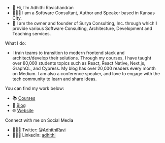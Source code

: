- 👋 Hi, I’m Adhithi Ravichandran 
- 👩🏻‍💻 I am a Software Consultant, Author and Speaker based in Kansas City. 
- 🌅 I am the owner and founder of Surya Consulting, Inc. through which I provide various Software Consulting, Architecture, Development and Teaching services.

What I do: 
- I train teams to transition to modern frontend stack and architect/develop their solutions. Through my courses, I have taught over 80,000 students topics such as React, React Native, Next.js, GraphQL, and Cypress. My blog has over 20,000 readers every month on Medium. I am also a conference speaker, and love to engage with the tech community to learn and share ideas.

You can find my work below:
- 📚 [Courses](https://app.pluralsight.com/profile/author/adhithi-ravichandran)
- 📝 [Blog](https://adhithiravi.medium.com/)
- 🌐 [Website](https://adhithiravichandran.com/)

Connect with me on Social Media
- 👩🏻‍💻 Twitter: [@AdhithiRavi](https://twitter.com/AdhithiRavi)
- 👩🏻‍💻 LinkedIn: [adhithi](https://www.linkedin.com/in/adhithi/)

<!---
adhithiravi/adhithiravi is a ✨ special ✨ repository because its `README.md` (this file) appears on your GitHub profile.
You can click the Preview link to take a look at your changes.
--->
